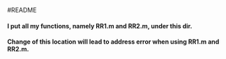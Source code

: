 #README

#### I put all my functions, namely RR1.m and RR2.m, under this dir.
#### Change of this location will lead to address error when using RR1.m and RR2.m.
